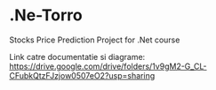 # .Ne-Torro
Stocks Price Prediction Project for .Net course

Link catre documentatie si diagrame:
https://drive.google.com/drive/folders/1v9gM2-G_CL-CFubkQtzFJzjow0507eO2?usp=sharing
